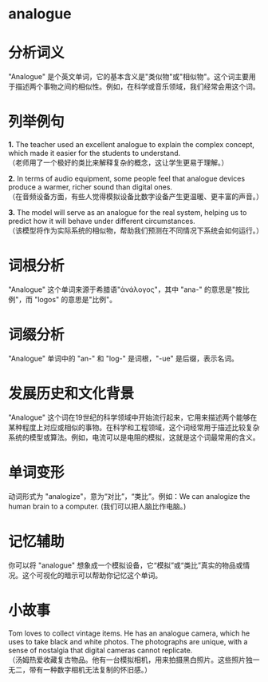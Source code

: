# analogue

# 分析词义

  

"Analogue" 是个英文单词，它的基本含义是"类似物"或"相似物"。这个词主要用于描述两个事物之间的相似性。例如，在科学或音乐领域，我们经常会用这个词。

  

# 列举例句

  

**1.** The teacher used an excellent analogue to explain the complex concept, which made it easier for the students to understand.  
（老师用了一个极好的类比来解释复杂的概念，这让学生更易于理解。）

  

**2.** In terms of audio equipment, some people feel that analogue devices produce a warmer, richer sound than digital ones.  
（在音频设备方面，有些人觉得模拟设备比数字设备产生更温暖、更丰富的声音。）

  

**3.** The model will serve as an analogue for the real system, helping us to predict how it will behave under different circumstances.  
（该模型将作为实际系统的相似物，帮助我们预测在不同情况下系统会如何运行。）

  

# 词根分析

  

"Analogue" 这个单词来源于希腊语"ἀνάλογος"，其中 "ana-" 的意思是"按比例"，而 "logos" 的意思是"比例"。

  

# 词缀分析

  

"Analogue" 单词中的 "an-" 和 "log-" 是词根，"-ue" 是后缀，表示名词。

  

# 发展历史和文化背景

  

"Analogue" 这个词在19世纪的科学领域中开始流行起来，它用来描述两个能够在某种程度上对应或相似的事物。在科学和工程领域，这个词经常用于描述比较复杂系统的模型或算法。例如，电流可以是电阻的模拟，这就是这个词最常用的含义。

  

# 单词变形

  

动词形式为 "analogize"，意为“对比”，“类比”。例如：We can analogize the human brain to a computer. (我们可以把人脑比作电脑。)

  

# 记忆辅助

  

你可以将 "analogue" 想象成一个模拟设备，它“模拟”或“类比”真实的物品或情况。这个可视化的暗示可以帮助你记忆这个单词。

  

# 小故事

  

Tom loves to collect vintage items. He has an analogue camera, which he uses to take black and white photos. The photographs are unique, with a sense of nostalgia that digital cameras cannot replicate.  
（汤姆热爱收藏复古物品。他有一台模拟相机，用来拍摄黑白照片。这些照片独一无二，带有一种数字相机无法复制的怀旧感。）
